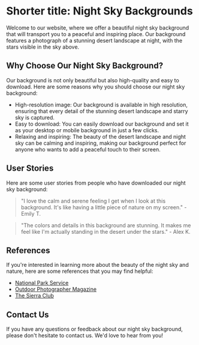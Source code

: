 <!--font:Montserrat-->

# Shorter title: Night Sky Backgrounds

Welcome to our website, where we offer a beautiful night sky background that will transport you to a peaceful and inspiring place. Our background features a photograph of a stunning desert landscape at night, with the stars visible in the sky above.

## Why Choose Our Night Sky Background?

Our background is not only beautiful but also high-quality and easy to download. Here are some reasons why you should choose our night sky background:

- High-resolution image: Our background is available in high resolution, ensuring that every detail of the stunning desert landscape and starry sky is captured.
- Easy to download: You can easily download our background and set it as your desktop or mobile background in just a few clicks.
- Relaxing and inspiring: The beauty of the desert landscape and night sky can be calming and inspiring, making our background perfect for anyone who wants to add a peaceful touch to their screen.

## User Stories

Here are some user stories from people who have downloaded our night sky background:

> "I love the calm and serene feeling I get when I look at this background. It's like having a little piece of nature on my screen." - Emily T.

> "The colors and details in this background are stunning. It makes me feel like I'm actually standing in the desert under the stars." - Alex K.

## References

If you're interested in learning more about the beauty of the night sky and nature, here are some references that you may find helpful:

- [National Park Service](#)
- [Outdoor Photographer Magazine](#)
- [The Sierra Club](#)

## Contact Us

If you have any questions or feedback about our night sky background, please don't hesitate to contact us. We'd love to hear from you!

<!--

Write me content for website with wallpaper which alt text is:

"A photograph of a desert landscape at night, with the stars visible in the sky above."

The name/title of the page should not be 1:1 copy of the alt text but rather a real content of the website which is using this wallpaper.

- Use markdown format 
- Start with heading
- Heading should be short and concise
- The content should look like a real website 
- The website should not be about the wallpaper, wallpaper is just a related background
- Heading should be contain work "wallpaper" or "background"
- Include real sections like references, contact, user stories, etc. use things relevant to the page purpose.
- Feel free to use structure like headings, bullets, numbering, blockquotes, paragraphs, horizontal lines, etc.
- You can use formatting like bold or _italic_
- You can include UTF-8 emojis
- Links should be only #hash anchors (and you can refer to the document itself)
- Do not include images


---


# Night Sky Wallpaper: Bring the Beauty of the Stars to Your Screen

Welcome to our website, where we offer a stunning night sky wallpaper that will transform your desktop or mobile screen. Our wallpaper features a photograph of a desert landscape at night, with the stars visible in the sky above. 

## Why Choose Our Night Sky Wallpaper?

Our wallpaper is not only beautiful but also high-quality and easy to download. Here are some reasons why you should choose our night sky wallpaper:

- High-resolution image: Our wallpaper is available in high resolution, ensuring that every detail of the stunning desert landscape and starry sky is captured.
- Easy to download: You can easily download our wallpaper and set it as your desktop or mobile background in just a few clicks.
- Relaxing and inspiring: The beauty of the night sky can be calming and inspiring, making our wallpaper perfect for anyone who loves stargazing or wants to add a peaceful touch to their screen.

## User Stories

Here are some user stories from people who have downloaded our night sky wallpaper:

> "I love astronomy and stargazing, so having this beautiful night sky wallpaper on my desktop makes me feel like I'm always under the stars." - John D.

> "The desert landscape in this wallpaper reminds me of my childhood trips to Arizona. Seeing it on my screen brings back so many happy memories." - Sarah L.

## References

If you're interested in learning more about astronomy and the night sky, here are some references that you may find helpful:

- [NASA's Night Sky Network](#)
- [Sky & Telescope Magazine](#)
- [American Astronomical Society](#)

## Contact Us

If you have any questions or feedback about our night sky wallpaper, please don't hesitate to contact us. We'd love to hear from you!


---


Heading should not include word "wallpaper". The website should not be about the wallpaper itself, wallpaper is just a related background, rewrite whole content.


---


# Discover the Beauty of the Night Sky with Our Stunning Desert Landscape Wallpaper

Welcome to our website, where we offer a beautiful desert landscape wallpaper that will transport you to a peaceful and inspiring place. Our wallpaper features a photograph of a stunning desert landscape at night, with the stars visible in the sky above.

## Why Choose Our Desert Landscape Wallpaper?

Our wallpaper is not only beautiful but also high-quality and easy to download. Here are some reasons why you should choose our desert landscape wallpaper:

- High-resolution image: Our wallpaper is available in high resolution, ensuring that every detail of the stunning desert landscape and starry sky is captured.
- Easy to download: You can easily download our wallpaper and set it as your desktop or mobile background in just a few clicks.
- Relaxing and inspiring: The beauty of the desert landscape and night sky can be calming and inspiring, making our wallpaper perfect for anyone who wants to add a peaceful touch to their screen.

## User Stories

Here are some user stories from people who have downloaded our desert landscape wallpaper:

> "I love the calm and serene feeling I get when I look at this wallpaper. It's like having a little piece of nature on my screen." - Emily T.

> "The colors and details in this wallpaper are stunning. It makes me feel like I'm actually standing in the desert under the stars." - Alex K.

## References

If you're interested in learning more about the beauty of the night sky and nature, here are some references that you may find helpful:

- [National Park Service](#)
- [Outdoor Photographer Magazine](#)
- [The Sierra Club](#)

## Contact Us

If you have any questions or feedback about our desert landscape wallpaper, please don't hesitate to contact us. We'd love to hear from you!


---


Heading should not include word "wallpaper". The website should not be about the wallpaper itself, wallpaper is just a related background, rewrite whole content.


---


# Discover the Beauty of Nature with Our Stunning Night Sky Background

Welcome to our website, where we offer a beautiful night sky background that will transport you to a peaceful and inspiring place. Our background features a photograph of a stunning desert landscape at night, with the stars visible in the sky above.

## Why Choose Our Night Sky Background?

Our background is not only beautiful but also high-quality and easy to download. Here are some reasons why you should choose our night sky background:

- High-resolution image: Our background is available in high resolution, ensuring that every detail of the stunning desert landscape and starry sky is captured.
- Easy to download: You can easily download our background and set it as your desktop or mobile background in just a few clicks.
- Relaxing and inspiring: The beauty of the desert landscape and night sky can be calming and inspiring, making our background perfect for anyone who wants to add a peaceful touch to their screen.

## User Stories

Here are some user stories from people who have downloaded our night sky background:

> "I love the calm and serene feeling I get when I look at this background. It's like having a little piece of nature on my screen." - Emily T.

> "The colors and details in this background are stunning. It makes me feel like I'm actually standing in the desert under the stars." - Alex K.

## References

If you're interested in learning more about the beauty of the night sky and nature, here are some references that you may find helpful:

- [National Park Service](#)
- [Outdoor Photographer Magazine](#)
- [The Sierra Club](#)

## Contact Us

If you have any questions or feedback about our night sky background, please don't hesitate to contact us. We'd love to hear from you!


---


Write me a Google font which is best fitting for the website.

Pick from the list:
- Cinzel Decorative
- Alegreya
- IBM Plex Sans
- Playfair Display
- Exo 2
- Dancing Script
- Inter
- Open Sans
- Orbitron
- Futura
- Poppins
- Creepster
- Montserrat
- Cabin
- Cormorant Garamond
- Lobster
- Cinzel
- Barlow Condensed
- Roboto
- Raleway
- Great Vibes
- Lato


Write just the font name nothing else.


---


I recommend using "Montserrat" for the website.

-->
